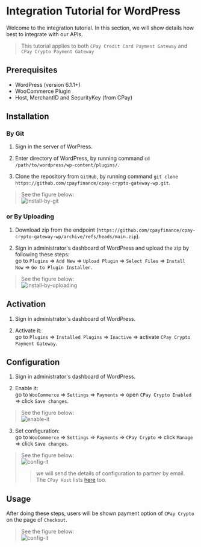 # Integration Tutorial for WordPress

Welcome to the integration tutorial. In this section, we will show details how best to integrate with our APIs.

> This tutorial applies to both `CPay Credit Card Payment Gateway` and `CPay Crypto Payment Gateway`


## Prerequisites
- WordPress (version 6.1.1+)
- WooCommerce Plugin
- Host, MerchantID and SecurityKey (from CPay)


## Installation

### By Git

1. Sign in the server of WorPress.

2. Enter directory of WordPress, by running command `cd /path/to/wordpress/wp-content/plugins/`.

3. Clone the repository from `GitHub`, by running command `git clone https://github.com/cpayfinance/cpay-crypto-gateway-wp.git`.

> See the figure below:  
> ![install-by-git](https://static.cpay.ltd/images/docs/install-by-git.png)


### or By Uploading

1. Download zip from the endpoint (`https://github.com/cpayfinance/cpay-crypto-gateway-wp/archive/refs/heads/main.zip`).

2. Sign in administrator's dashboard of WordPress and upload the zip by following these steps:  
   go to `Plugins` => `Add New` => `Upload Plugin` => `Select Files` => `Install Now` => `Go to Plugin Installer`.

> See the figure below:  
> ![install-by-uploading](https://static.cpay.ltd/images/docs/install-by-uploading.png)


## Activation
1. Sign in administrator's dashboard of WordPress.

2. Activate it:  
   go to `Plugins` => `Installed Plugins` => `Inactive` => activate `CPay Crypto Payment Gateway`.
   

## Configuration
1. Sign in administrator's dashboard of WordPress.

2. Enable it:  
   go to `WooCommerce` => `Settings` => `Payments` => open `CPay Crypto Enabled` => click `Save changes`.

> See the figure below:  
> ![enable-it](https://static.cpay.ltd/images/docs/enable-it.png)

3. Set configuration:  
   go to `WooCommerce` => `Settings` => `Payments` => `CPay Crypto` => click `Manage` => click `Save changes`.

> See the figure below:  
> ![config-it](https://static.cpay.ltd/images/docs/config-it.png)
>> we will send the details of configuration to partner by email. The `CPay Host` lists [here](https://github.com/cpayfinance/document/blob/main/rest-api-reference/api-host.md) too.

## Usage
After doing these steps, users will be shown payment option of `CPay Crypto` on the page of `Checkout`.

> See the figure below:  
> ![config-it](https://static.cpay.ltd/images/docs/checkout-page.png)

